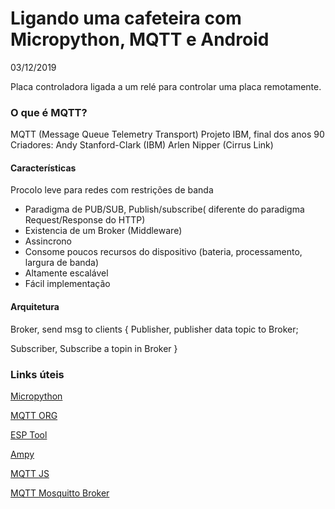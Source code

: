 # Ligando uma cafeteira com Micropython, MQTT e Android

03/12/2019

Placa controladora ligada a um relé para controlar uma placa remotamente. 


### O que é MQTT?

MQTT (Message Queue Telemetry Transport)
Projeto IBM, final dos anos 90
Criadores: Andy Stanford-Clark (IBM) Arlen Nipper (Cirrus Link)

#### Características

Procolo leve para redes com restrições de banda

* Paradigma de PUB/SUB, Publish/subscribe( diferente do paradigma Request/Response do HTTP)
* Existencia de um Broker (Middleware)
* Assincrono
* Consome poucos recursos do dispositivo (bateria, processamento, largura de banda)
* Altamente escalável
* Fácil implementação

#### Arquitetura 

Broker, send msg to clients {
  Publisher, publisher data topic to Broker;

  Subscriber, Subscribe a topin in Broker 
}

### Links úteis

[Micropython](https://micropython.org/)

[MQTT ORG](http://mqtt.org/)

[ESP Tool](https://github.com/espressif/esptool)

[Ampy](https://github.com/scientifichackers/ampy)

[MQTT JS](https://github.com/mqttjs/MQTT.js)

[MQTT Mosquitto Broker](https://mosquitto.org/)